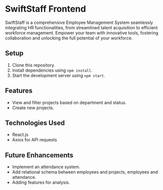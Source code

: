 # SwiftStaff Frontend

SwiftStaff is a comprehensive Employee Management System seamlessly integrating HR functionalities, from streamlined talent acquisition to efficient workforce management. Empower your team with innovative tools, fostering collaboration and unlocking the full potential of your workforce.

## Setup

1. Clone this repository.
2. Install dependencies using `npm install`.
3. Start the development server using `npm start`.

## Features

- View and filter projects based on department and status.
- Create new projects.

## Technologies Used

- React.js
- Axios for API requests

## Future Enhancements

- Implement an attendance system.
- Add relational schema between employees and projects, employees and attendance.
- Adding features for analysis.